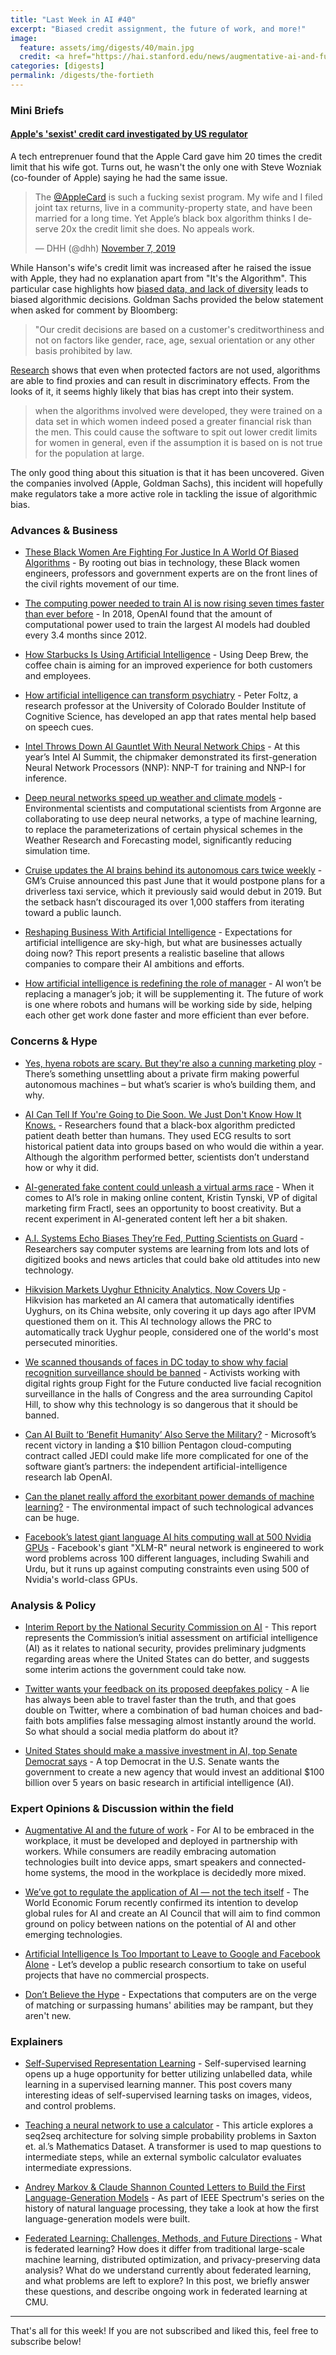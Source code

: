 ```yaml
---
title: "Last Week in AI #40"
excerpt: "Biased credit assignment, the future of work, and more!"
image: 
  feature: assets/img/digests/40/main.jpg
  credit: <a href="https://hai.stanford.edu/news/augmentative-ai-and-future-work"> Anthony Weeks / Stanford HAI
categories: [digests]
permalink: /digests/the-fortieth
---
```


### Mini Briefs

#### [Apple's 'sexist' credit card investigated by US regulator](https://www.bbc.com/news/business-50365609)

A tech entreprenuer found that the Apple Card gave him 20 times the credit limit that his wife got. Turns out, he wasn't the only one with Steve Wozniak (co-founder of Apple) saying he had the same issue. 

<blockquote class="twitter-tweet"><p lang="en" dir="ltr">The <a href="https://twitter.com/AppleCard?ref_src=twsrc%5Etfw">@AppleCard</a> is such a fucking sexist program. My wife and I filed joint tax returns, live in a community-property state, and have been married for a long time. Yet Apple’s black box algorithm thinks I deserve 20x the credit limit she does. No appeals work.</p>&mdash; DHH (@dhh) <a href="https://twitter.com/dhh/status/1192540900393705474?ref_src=twsrc%5Etfw">November 7, 2019</a></blockquote> <script async src="https://platform.twitter.com/widgets.js" charset="utf-8"></script>

While Hanson's wife's credit limit was increased after he raised the issue with Apple, they had no explanation apart from "It's the Algorithm". This particular case highlights how [biased data, and lack of diversity](https://www.skynettoday.com/briefs/face-recog/) leads to biased algorithmic decisions. Goldman Sachs provided the below statement when asked for comment by Bloomberg:

> "Our credit decisions are based on a customer's creditworthiness and not on factors like gender, race, age, sexual orientation or any other basis prohibited by law.

[Research](https://papers.ssrn.com/sol3/papers.cfm?abstract_id=2477899) shows that even when protected factors are not used, algorithms are able to find proxies and can result in discriminatory effects. From the looks of it, it seems highly likely that bias has crept into their system. 

> when the algorithms involved were developed, they were trained on a data set in which women indeed posed a greater financial risk than the men. This could cause the software to spit out lower credit limits for women in general, even if the assumption it is based on is not true for the population at large.

The only good thing about this situation is that it has been uncovered. Given the companies involved (Apple, Goldman Sachs), this incident will hopefully make regulators take a more active role in tackling the issue of algorithmic bias.  

### Advances & Business

* [These Black Women Are Fighting For Justice In A World Of Biased Algorithms](https://www.essence.com/feature/these-black-women-are-fighting-for-justice-in-a-world-of-biased-algorithms/) - By rooting out bias in technology, these Black women engineers, professors and government experts are on the front lines of the civil rights movement of our time.
  
* [The computing power needed to train AI is now rising seven times faster than ever before](https://www.technologyreview.com/s/614700/the-computing-power-needed-to-train-ai-is-now-rising-seven-times-faster-than-ever-before/) - In 2018, OpenAI found that the amount of computational power used to train the largest AI models had doubled every 3.4 months since 2012. 

* [How Starbucks Is Using Artificial Intelligence](https://www.fool.com/investing/2019/11/08/how-starbucks-brewing-up-artificial-intelligence.aspx) - Using Deep Brew, the coffee chain is aiming for an improved experience for both customers and employees.

* [How artificial intelligence can transform psychiatry](https://medicalxpress.com/news/2019-11-artificial-intelligence-psychiatry.html) - Peter Foltz, a research professor at the University of Colorado Boulder Institute of Cognitive Science, has developed an app that rates mental help based on speech cues.

* [Intel Throws Down AI Gauntlet With Neural Network Chips](https://www.nextplatform.com/2019/11/13/intel-throws-down-ai-gauntlet-with-neural-network-chips/) - At this year’s Intel AI Summit, the chipmaker demonstrated its first-generation Neural Network Processors (NNP): NNP-T for training and NNP-I for inference.

* [Deep neural networks speed up weather and climate models](https://phys.org/news/2019-11-deep-neural-networks-weather-climate.html) - Environmental scientists and computational scientists from Argonne are collaborating to use deep neural networks, a type of machine learning, to replace the parameterizations of certain physical schemes in the Weather Research and Forecasting model, significantly reducing simulation time.

* [Cruise updates the AI brains behind its autonomous cars twice weekly](https://venturebeat.com/2019/11/13/cruise-updates-the-ai-brains-behind-its-autonomous-cars-twice-weekly/) - GM’s Cruise announced this past June that it would postpone plans for a driverless taxi service, which it previously said would debut in 2019. But the setback hasn’t discouraged its over 1,000 staffers from iterating toward a public launch.

* [Reshaping Business With Artificial Intelligence](https://sloanreview.mit.edu/projects/reshaping-business-with-artificial-intelligence/) - Expectations for artificial intelligence are sky-high, but what are businesses actually doing now? This report presents a realistic baseline that allows companies to compare their AI ambitions and efforts.

* [How artificial intelligence is redefining the role of manager](https://www.weforum.org/agenda/2019/11/how-artificial-intelligence-is-redefining-the-role-of-manager/) - AI won’t be replacing a manager’s job; it will be supplementing it. The future of work is one where robots and humans will be working side by side, helping each other get work done faster and more efficient than ever before.

### Concerns & Hype

* [Yes, hyena robots are scary. But they're also a cunning marketing ploy](https://www.theguardian.com/technology/2019/nov/10/hyena-robots-marketing-boston-dynamics) - There’s something unsettling about a private firm making powerful autonomous machines – but what’s scarier is who’s building them, and why.

* [AI Can Tell If You're Going to Die Soon. We Just Don't Know How It Knows.](https://www.popularmechanics.com/science/health/a29762613/ai-predict-death-health/) - Researchers found that a black-box algorithm predicted patient death better than humans. They used ECG results to sort historical patient data into groups based on who would die within a year. Although the algorithm performed better, scientists don’t understand how or why it did.

* [AI-generated fake content could unleash a virtual arms race](https://venturebeat.com/2019/11/11/ai-generated-fake-content-could-unleash-a-virtual-arms-race/) - When it comes to AI’s role in making online content, Kristin Tynski, VP of digital marketing firm Fractl, sees an opportunity to boost creativity. But a recent experiment in AI-generated content left her a bit shaken.

* [A.I. Systems Echo Biases They’re Fed, Putting Scientists on Guard](https://www.nytimes.com/2019/11/11/technology/artificial-intelligence-bias.html) - Researchers say computer systems are learning from lots and lots of digitized books and news articles that could bake old attitudes into new technology.

* [Hikvision Markets Uyghur Ethnicity Analytics, Now Covers Up](https://ipvm.com/reports/hikvision-uyghur) - Hikvision has marketed an AI camera that automatically identifies Uyghurs, on its China website, only covering it up days ago after IPVM questioned them on it. This AI technology allows the PRC to automatically track Uyghur people, considered one of the world's most persecuted minorities.

* [We scanned thousands of faces in DC today to show why facial recognition surveillance should be banned](https://medium.com/@fightfortheftr/we-scanned-thousands-of-faces-in-dc-today-to-show-why-facial-recognition-surveillance-should-be-3360958a76f1) - Activists working with digital rights group Fight for the Future conducted live facial recognition surveillance in the halls of Congress and the area surrounding Capitol Hill, to show why this technology is so dangerous that it should be banned.

* [Can AI Built to ‘Benefit Humanity’ Also Serve the Military?](https://www.wired.com/story/can-ai-built-to-benefit-humanity-also-serve-military/) - Microsoft’s recent victory in landing a $10 billion Pentagon cloud-computing contract called JEDI could make life more complicated for one of the software giant’s partners: the independent artificial-intelligence research lab OpenAI.

* [Can the planet really afford the exorbitant power demands of machine learning?](https://www.theguardian.com/commentisfree/2019/nov/16/can-planet-afford-exorbitant-power-demands-of-machine-learning) - The environmental impact of such technological advances can be huge.

* [Facebook’s latest giant language AI hits computing wall at 500 Nvidia GPUs](https://www.zdnet.com/article/facebooks-latest-giant-language-ai-hits-computing-wall-at-500-nvidia-gpus/) - Facebook's giant "XLM-R" neural network is engineered to work word problems across 100 different languages, including Swahili and Urdu, but it runs up against computing constraints even using 500 of Nvidia's world-class GPUs.
  
### Analysis & Policy

* [Interim Report by the National Security Commission on AI](https://www.nationaldefensemagazine.org/-/media/sites/magazine/03_linkedfiles/nscai-interim-report-for-congress.ashx?la=en) - This report represents the Commission’s initial assessment on artificial intelligence (AI) as it relates to national security, provides preliminary judgments regarding areas where the United States can do better, and suggests some interim actions the government could take now.

* [Twitter wants your feedback on its proposed deepfakes policy](https://arstechnica.com/tech-policy/2019/11/twitter-wants-your-feedback-on-its-proposed-deepfakes-policy/) - A lie has always been able to travel faster than the truth, and that goes double on Twitter, where a combination of bad human choices and bad-faith bots amplifies false messaging almost instantly around the world. So what should a social media platform do about it?

* [United States should make a massive investment in AI, top Senate Democrat says](https://www.sciencemag.org/news/2019/11/united-states-should-make-massive-investment-ai-top-senate-democrat-says) - A top Democrat in the U.S. Senate wants the government to create a new agency that would invest an additional $100 billion over 5 years on basic research in artificial intelligence (AI).

### Expert Opinions & Discussion within the field

* [Augmentative AI and the future of work](https://hai.stanford.edu/news/augmentative-ai-and-future-work) - For AI to be embraced in the workplace, it must be developed and deployed in partnership with workers. While consumers are readily embracing automation technologies built into device apps, smart speakers and connected-home systems, the mood in the workplace is decidedly more mixed.
  
* [We’ve got to regulate the application of AI — not the tech itself](https://thenextweb.com/podium/2019/11/10/weve-got-to-regulate-the-application-of-ai-not-the-tech-itself/) - The World Economic Forum recently confirmed its intention to develop global rules for AI and create an AI Council that will aim to find common ground on policy between nations on the potential of AI and other emerging technologies.

* [Artificial Intelligence Is Too Important to Leave to Google and Facebook Alone](https://www.nytimes.com/2019/11/10/opinion/artificial-intelligence-facebook-google.html) - Let’s develop a public research consortium to take on useful projects that have no commercial prospects.

* [Don’t Believe the Hype](https://www.sfreporter.com/news/2019/11/13/dont-believe-the-hype/) - Expectations that computers are on the verge of matching or surpassing humans' abilities may be rampant, but they aren't new.

### Explainers

* [Self-Supervised Representation Learning](https://lilianweng.github.io/lil-log/2019/11/10/self-supervised-learning.html) - Self-supervised learning opens up a huge opportunity for better utilizing unlabelled data, while learning in a supervised learning manner. This post covers many interesting ideas of self-supervised learning tasks on images, videos, and control problems.

* [Teaching a neural network to use a calculator](https://reiinakano.com/2019/11/12/solving-probability.html) - This article explores a seq2seq architecture for solving simple probability problems in Saxton et. al.’s Mathematics Dataset. A transformer is used to map questions to intermediate steps, while an external symbolic calculator evaluates intermediate expressions.

* [Andrey Markov & Claude Shannon Counted Letters to Build the First Language-Generation Models](https://spectrum.ieee.org/tech-talk/robotics/artificial-intelligence/andrey-markov-and-claude-shannon-built-the-first-language-generation-models) - As part of IEEE Spectrum's series on the history of natural language processing, they take a look at how the first language-generation models were built.

* [Federated Learning: Challenges, Methods, and Future Directions](https://blog.ml.cmu.edu/2019/11/12/federated-learning-challenges-methods-and-future-directions/) - What is federated learning? How does it differ from traditional large-scale machine learning, distributed optimization, and privacy-preserving data analysis? What do we understand currently about federated learning, and what problems are left to explore? In this post, we briefly answer these questions, and describe ongoing work in federated learning at CMU. 

<hr>

That's all for this week! If you are not subscribed and liked this, feel free to subscribe below!
